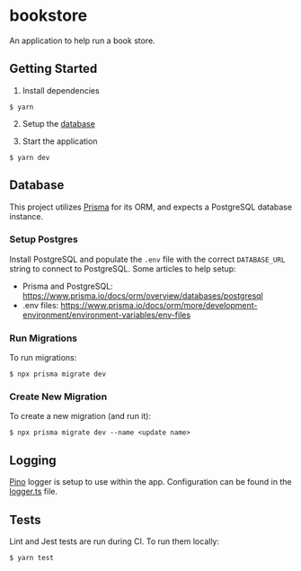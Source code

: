 # bookstore

An application to help run a book store.

## Getting Started

1. Install dependencies

```
$ yarn
```

2. Setup the [database](#database)

3. Start the application

```
$ yarn dev
```

## Database

This project utilizes [Prisma](https://www.prisma.io/) for its ORM, and expects a PostgreSQL database instance.

### Setup Postgres

Install PostgreSQL and populate the `.env` file with the correct `DATABASE_URL` string to connect to PostgreSQL. Some articles to help setup:

- Prisma and PostgreSQL: https://www.prisma.io/docs/orm/overview/databases/postgresql
- .env files: https://www.prisma.io/docs/orm/more/development-environment/environment-variables/env-files

### Run Migrations

To run migrations:

```
$ npx prisma migrate dev
```

### Create New Migration

To create a new migration (and run it):

```
$ npx prisma migrate dev --name <update name>
```

## Logging

[Pino](https://github.com/pinojs/pino) logger is setup to use within the app. Configuration can be found in the [logger.ts](src/lib/logger.ts) file.

## Tests

Lint and Jest tests are run during CI. To run them locally:

```
$ yarn test
```
